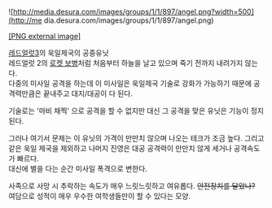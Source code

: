 ![http://media.desura.com/images/groups/1/1/897/angel.png?width=500](http://me
dia.desura.com/images/groups/1/1/897/angel.png)

[[PNG external
image]](http://media.desura.com/images/groups/1/1/897/angel.png)

[레드얼럿3](%EB%A0%88%EB%93%9C%EC%96%BC%EB%9F%BF3.md)의 욱일제국의 공중유닛  
레드얼럿 2의 [로켓 보병](%EB%A1%9C%EC%BC%93%20%EB%B3%B4%EB%B3%91.md)처럼 처음부터 하늘을 날고
있으며 죽기 전까지 내려가지 않는다.  
다중의 미사일 공격을 하는데 이 미사일은 욱일제국 기술로 강화가 가능하기 때문에 공격력만큼은 끝내주고 대지/대공이 다 된다.

기술로는 '마비 채찍' 으로 공격을 할 수 없지만 대신 그 공격을 맞은 유닛은 기능이 정지된다.

그러나 여기서 문제는 이 유닛의 가격이 만만치 않으며 나오는 테크가 조금 높다. 그리고 같은 욱일 제국을 제외하고 나머지 진영은 대공
공격력이 만만치 않게 세거나 공격속도가 빠르다.  
대신에 별을 다는 순간 미사일 폭격으로 변한다.

사족으로 사망 시 추락하는 속도가 매우 느릿느릿하고 여유롭다. <del>안전장치를 달았나?</del>  
여담으로 성적이 매우 우수한 여학생들만이 할 수 있다는 모양.

